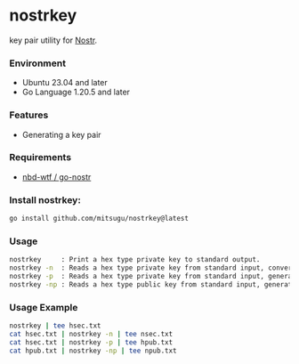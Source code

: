 nostrkey
========
key pair utility for [Nostr](https://github.com/nostr-protocol/nostr).

### Environment
* Ubuntu 23.04 and later
* Go Language 1.20.5 and later

### Features
* Generating a key pair

### Requirements
* [nbd-wtf / go-nostr](https://github.com/nbd-wtf/go-nostr)

### Install nostrkey:
```bash
go install github.com/mitsugu/nostrkey@latest
```

### Usage
``` bash
nostrkey     : Print a hex type private key to standard output.  
nostrkey -n  : Reads a hex type private key from standard input, converts it to nsec format, and outputs it to standard output.  
nostrkey -p  : Reads a hex type private key from standard input, generates a hex type public key, and outputs it to standard output.  
nostrkey -np : Reads a hex type public key from standard input, generates an npub type public key, and outputs it to standard output.  
```

### Usage Example
``` bash
nostrkey | tee hsec.txt
cat hsec.txt | nostrkey -n | tee nsec.txt
cat hsec.txt | nostrkey -p | tee hpub.txt
cat hpub.txt | nostrkey -np | tee npub.txt
```

